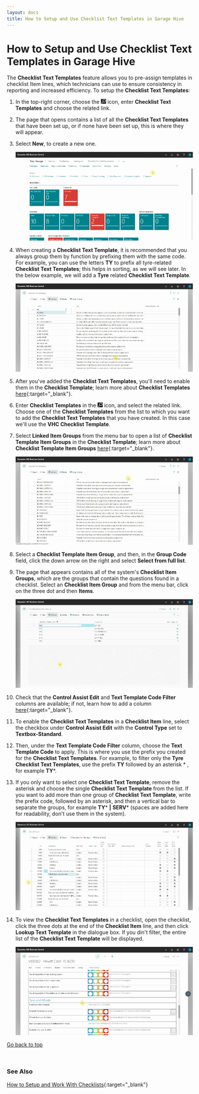 ```yaml
---
layout: docs
title: How to Setup and Use Checklist Text Templates in Garage Hive
---
```


<a name="top"></a>

# How to Setup and Use Checklist Text Templates in Garage Hive

The **Checklist Text Templates** feature allows you to pre-assign templates in checklist Item lines, which technicians can use to ensure consistency in reporting and increased efficiency. To setup the **Checklist Text Templates**:
1. In the top-right corner, choose the ![](media/search_icon.png) icon, enter **Checklist Text Templates** and choose the related link.
2. The page that opens contains a list of all the **Checklist Text Templates** that have been set up, or if none have been set up, this is where they will appear.
3. Select **New**, to create a new one.

   ![](media/garagehive-checklist-text-templates1.gif)

4. When creating a **Checklist Text Template**, it is recommended that you always group them by function by prefixing them with the same code. For example, you can use the letters **TY** to prefix all tyre-related **Checklist Text Templates**; this helps in sorting, as we will see later. In the below example, we will add a **Tyre** related **Checklist Text Template**.

   ![](media/garagehive-checklist-text-templates2.gif)

5. After you've added the **Checklist Text Templates**, you'll need to enable them in the **Checklist Template**; learn more about **Checklist Templates** [here](garagehive-checklist-how-to-create.html){:target="_blank"}.
6. Enter **Checklist Templates** in the ![](media/search_icon.png) icon, and select the related link. Choose one of the **Checklist Templates** from the list to which you want to add the **Checklist Text Templates** that you have created. In this case we'll use the **VHC Checklist Template**. 
7. Select **Linked Item Groups** from the menu bar to open a list of **Checklist Template Item Groups** in the **Checklist Template**; learn more about **Checklist Template Item Groups** [here](garagehive-checklist-how-to-create.html){:target="_blank"}.

   ![](media/garagehive-checklist-text-templates3.gif)

8. Select a **Checklist Template Item Group**, and then, in the **Group Code** field, click the down arrow on the right and select **Select from full list**.
9. The page that appears contains all of the system's **Checklist Item Groups**, which are the groups that contain the questions found in a checklist. Select an **Checklist Item Group** and from the menu bar, click on the three dot and then **Items**.

   ![](media/garagehive-checklist-text-templates4.gif)

10. Check that the **Control Assist Edit** and **Text Template Code Filter** columns are available; if not, learn how to add a column [here](garagehive-personalising-garage-hive.html){:target="_blank"}.
11. To enable the **Checklist Text Templates** in a **Checklist Item** line, select the checkbox under **Control Assist Edit** with the **Control Type** set to **Textbox-Standard**.
12. Then, under the **Text Template Code Filter** column, choose the **Text Template Code** to apply. This is where you use the prefix you created for the **Checklist Text Templates**. For example, to filter only the **Tyre Checklist Text Templates**, use the prefix **TY** followed by an asterisk * , for example **TY***.
13. If you only want to select one **Checklist Text Template**, remove the asterisk and choose the single **Checklist Text Template** from the list. If you want to add more than one group of **Checklist Text Template**, write the prefix code, followed by an asterisk, and then a vertical bar to separate the groups, for example **TY*** **\|** **SERV*** (spaces are added here for readability, don't use them in the system).

      ![](media/garagehive-checklist-text-templates5.gif)

14. To view the **Checklist Text Templates** in a checklist, open the checklist, click the three dots at the end of the **Checklist Item** line, and then click **Lookup Text Template** in the dialogue box. If you din't filter, the entire list of the **Checklist Text Template** will be displayed.

      ![](media/garagehive-checklist-text-templates6.gif)


[Go back to top](#top)

<br>

### **See Also**
[How to Setup and Work With Checklists](garagehive-checklist-how-to-create.html){:target="_blank"}